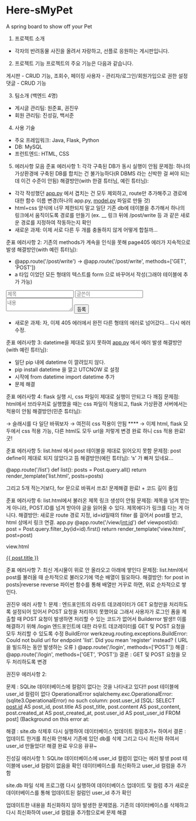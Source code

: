 # Here-sMyPet
A spring board to show off your Pet

1. 프로젝트 소개
- 각자의 반려동물 사진을 올려서 자랑하고, 선플로 응원하는 게시판입니다.

2. 프로젝트 기능
프로젝트의 주요 기능은 다음과 같습니다.

게시판 - CRUD 기능, 조회수, 페이징
사용자 - 관리자/로그인/회원가입으로 권한 설정
댓글 - CRUD 기능

3. 팀소개 (백엔드 4명)
- 게시글 관리팀: 원준표, 권진우
- 회원 관리팀: 진성길, 백서준

4. 사용 기술
- 주요 프레임워크: Java, Flask, Python
- DB: MySQL
- 프런트엔드: HTML, CSS
 
5. 에러사항 모음
준표 에러사항 1: 각각 구축된 DB가 동시 실행이 안됨
문제점: 하나의 가상환경에 구축된 DB를 합치는 건 불가능하다(R DBMS 라는 신박한 걸 써야 되는데 이건 수준이 안됨)
해결방안(with 한결 튜터님, 예린 튜터님):

- 각각 작성했던 [app.py](http://app.py) 에서 겹치는 건 모두 제외하고, route만 추가해주고 경로에 대한 함수 이름 변경(하나의 app.py, [model.py](http://model.py) 파일로 만들 것)
- html+css 양식에 너무 제한되지 말고 일단 기존 db에 테이블을 추가해서 하나의 링크에서 움직이도록 경로를 만들기 (ex. __ 링크 뒤에 /post/write 등 과 같은 새로운 경로를 지정하여 작동하는지 확인
- 새로운 과제: 이제 서로 다른 두 개를 충돌하지 않게 어떻게 합칠까…

준표 에러사항 2: 기존의 methods가 계속을 인식을 못해 page405 에러가 지속적으로 발생
해결방안(with 예린 튜터님):
- @app.route('/post/write') → @app.route('/post/write', methods=['GET', 'POST'])
- a 타입 이었던 모든 형태의 텍스트를 form 으로 바꾸어서 작성(그래야 테이블에 추가 가능)

<form action="/post" method="post">
<input type="text" name="title" placeholder="제목">
<input type="text" name="author" placeholder="글쓴이">
<textarea name="content" placeholder="내용"></textarea>
<button type="submit">등록</button>
</form>

- 새로운 과제: 자, 이제 405 에러에서 완전 다른 형태의 에러로 넘어갔다… 다시 에러 수정.

준표 에러사항 3: datetime을 제대로 읽지 못하여 [app.py](http://app.py) 에서 에러 발생
해결방안(with 예린 튜터님):
- 일단 pip 내에 datetime 이 깔려있지 않다.
- pip install datetime 을 깔고 UTCNOW 로 설정
- 시작에 from datetime import datetime 추가
- 문제 해결

준표 에러사항 4: flask 실행 시, css 파일이 제대로 실행이 안되고 다 깨짐
문제점: html에서 브라우저로 실행했을 때는 css 파일이 적용되고, flask 가상환경 서버에서는 적용이 안됨
해결방안(민준 튜터님):
<link rel="stylesheet" href="C:\Users\thewo\Desktop\게시판\static/style.css">
→ 슬래시를 다 일단 바꿔보자
<link rel="stylesheet" href="C:/Users/thewo/Desktop/게시판/static/style.css">
→ 여전히 css 적용이 안됨
**<link rel="stylesheet" href="{{ url_for('static', filename='CSS파일이름.css') }}">**
→ 이제 html, flask 모두에서 css 적용 가능, 다른 html도 모두 url을 저렇게 변경 완료 하니 css 적용 완료! 굿!

준표 에러사항 5: list.html 에서 post 테이블을 제대로 읽어오지 못함
문제점: post define이 제대로 되지 않았다고 뜸
해결방안(예린 튜터님): ‘s’ 가 빠져 있네요…

@app.route('/list')
def list():
    posts = Post.query.all()
    return render_template('list.html', posts=posts)

그리고 5개 적는거보다, for 문으로 바꿔서 쓰죠!
문제해결 완료! + 코드 길이 줄임

준표 에러사항 6: list.html에서 불러온 제목 링크 생성이 안됨
문제점: 제목을 넘겨 받는 게 아니라, POST.ID를 넘겨 받아야 글을 읽어올 수 있다. 제목에다가 링크를 다는 게 아니다.
해결방안: 새로운 route 경로 지정, id=id일때의 filter 를 걸어서 post를 받고, html 상에서 링크 연결.
app.py
@app.route('/view/<int:id>')
def viewpost(id):
    post = Post.query.filter_by(id=id).first()
    return render_template('view.html', post=post)

view.html  
<div class="title"><a href="{{ url_for('viewpost', id=post.id) }}">{{ post.title }}</a></div>

준표 에러사항 7: 최신 게시물이 위로 안 올라오고 아래에 쌓인다
문제점: list.html에서 post를 불러올 때 순차적으로 불러오기에 역순 배열이 필요하다.
해결방안: for post in posts|reverse 
reverse 파이썬 함수를 통해 배열만 거꾸로 하면, 위로 순차적으로 쌓인다.

권진우 에러 사항 1:
문제 : 엔드포인트의 라우트 데코레이터가 GET 요청만을 처리하도록 설정되어 있어서 POST 요청을 처리하지 못했어요 그래서 사용자가 로그인 폼을 제출할 때 POST 요청이 발생하면 처리할 수 있는 코드가 없어서 Builderror 발생!! 이를 해결하기 위해 /login 엔드포인트에 대한 라우트 데코레이터를 GET 및 POST 요청을 모두 처리할 수 있도록 수정
BuildError
werkzeug.routing.exceptions.BuildError: Could not build url for endpoint 'list'. Did you mean 'register' instead? ( URL을 빌드하는 동안 발생하는 오류 )
@app.route('/login', methods=['POST'])
해결 : @app.route('/login', methods=['GET', 'POST']) 
결론 : GET 및 POST 요청을 모두 처리하도록 변경

권진우 에러사항 2: 

문제 : SQLite 데이터베이스에 컬럼이 없다는 것을 나타내고 있다!!
post 테이블에 user_id 컬럼이 없다
OperationalError
sqlalchemy.exc.OperationalError: (sqlite3.OperationalError) no such column: post.user_id
[SQL: SELECT [post.id](http://post.id/) AS post_id, post.title AS post_title, post.content AS post_content, post.created_at AS post_created_at, post.user_id AS post_user_id
FROM post]
(Background on this error at:

해결 : site.db 삭제후 다시 실행하여 데이터베이스 업데이트 컬럼추가+ 하여서
결론 : 업데이트 한거를 최신화 안해서 기존에 있던 db를 삭제 그리고 다시 최신화 하여서 user_id 만들었다! 해결 완료 우으응 뀨뀨~

진성길 에러사항 1:
SQLite 데이터베이스에 user_id 컬럼이 없다는 에러 발생
post 테이블에 user_id 컬럼이 없음을 확인
데이터베이스를 최신화하고 user_id 컬럼을 추가함

site.db 파일 삭제
프로그램 다시 실행하여 데이터베이스 업데이트 및 컬럼 추가
새로운 데이터베이스를 통해 업데이트된 컬럼인 user_id 추가 확인

업데이트한 내용을 최신화하지 않아 발생한 문제였음.
기존의 데이터베이스를 삭제하고 다시 최신화하여 user_id 컬럼을 추가함으로써 문제 해결
